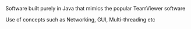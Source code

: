 Software built purely in Java that mimics the popular TeamViewer software

Use of concepts such as Networking, GUI, Multi-threading etc
